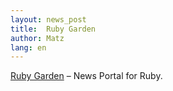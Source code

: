 ```yaml
---
layout: news_post
title:  Ruby Garden
author: Matz
lang: en
---
```


[Ruby Garden](http://www.rubygarden.org/) &#8211; News Portal for Ruby.
